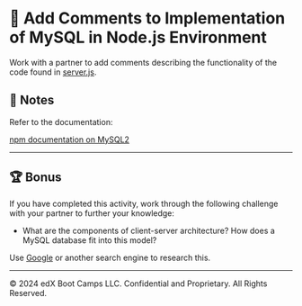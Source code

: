 # 📐 Add Comments to Implementation of MySQL in Node.js Environment

Work with a partner to add comments describing the functionality of the code found in [server.js](Unsolved/server.js).

## 📝 Notes

Refer to the documentation:

[npm documentation on MySQL2](https://www.npmjs.com/package/mysql2#installation)

---

## 🏆 Bonus

If you have completed this activity, work through the following challenge with your partner to further your knowledge:

* What are the components of client-server architecture? How does a MySQL database fit into this model?

Use [Google](https://www.google.com) or another search engine to research this.

---
© 2024 edX Boot Camps LLC. Confidential and Proprietary. All Rights Reserved.
